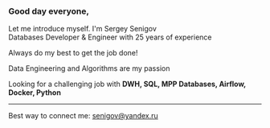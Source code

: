 ### Good day everyone, 
Let me introduce myself.  I'm Sergey Senigov  
Databases Developer & Engineer with 25 years of experience

Always do my best to get the job done!  

Data Engineering and Algorithms are my passion  

Looking for a challenging job with **DWH, SQL, MPP Databases, Airflow, Docker, Python**
***  
Best way to connect me: <senigov@yandex.ru>
